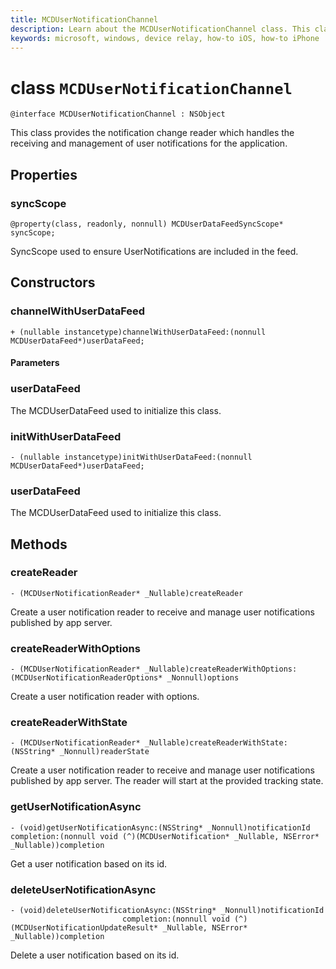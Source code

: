 ```yaml
---
title: MCDUserNotificationChannel
description: Learn about the MCDUserNotificationChannel class. This class manages the life cycle of user notifications.
keywords: microsoft, windows, device relay, how-to iOS, how-to iPhone 
---
```


# class `MCDUserNotificationChannel`

```
@interface MCDUserNotificationChannel : NSObject
```

This class provides the notification change reader which handles the receiving and management of user notifications for the application. 

## Properties

### syncScope
`@property(class, readonly, nonnull) MCDUserDataFeedSyncScope* syncScope;`

SyncScope used to ensure UserNotifications are included in the feed.

## Constructors

### channelWithUserDataFeed
`+ (nullable instancetype)channelWithUserDataFeed:(nonnull MCDUserDataFeed*)userDataFeed;`

#### Parameters

### userDataFeed
The MCDUserDataFeed used to initialize this class.

### initWithUserDataFeed
`- (nullable instancetype)initWithUserDataFeed:(nonnull MCDUserDataFeed*)userDataFeed;`

### userDataFeed
The MCDUserDataFeed used to initialize this class.

## Methods

### createReader
`- (MCDUserNotificationReader* _Nullable)createReader`

Create a user notification reader to receive and manage user notifications published by app server.

### createReaderWithOptions
`- (MCDUserNotificationReader* _Nullable)createReaderWithOptions:(MCDUserNotificationReaderOptions* _Nonnull)options`

Create a user notification reader with options.

### createReaderWithState
`- (MCDUserNotificationReader* _Nullable)createReaderWithState:(NSString* _Nonnull)readerState`

Create a user notification reader to receive and manage user notifications published by app server. 
The reader will start at the provided tracking state.  

### getUserNotificationAsync
`- (void)getUserNotificationAsync:(NSString* _Nonnull)notificationId
                      completion:(nonnull void (^)(MCDUserNotification* _Nullable, NSError* _Nullable))completion`

Get a user notification based on its id.

### deleteUserNotificationAsync
```
- (void)deleteUserNotificationAsync:(NSString* _Nonnull)notificationId
                         completion:(nonnull void (^)(MCDUserNotificationUpdateResult* _Nullable, NSError* _Nullable))completion
```

Delete a user notification based on its id. 